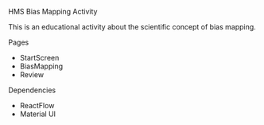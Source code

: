 
HMS Bias Mapping Activity

This is an educational activity about the scientific concept of bias mapping.

Pages
- StartScreen
- BiasMapping
- Review


Dependencies
- ReactFlow
- Material UI